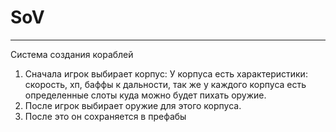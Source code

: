 # SoV
------------------------------------------
Система создания кораблей
1. Сначала игрок выбирает корпус:
У корпуса есть характеристики: скорость, хп, баффы к дальности, так же у каждого корпуса есть определенные слоты куда можно будет пихать оружие.
2. После игрок выбирает оружие для этого корпуса.
3. После это он сохраняется в префабы
